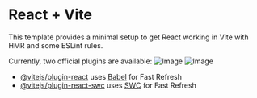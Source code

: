 # React + Vite

This template provides a minimal setup to get React working in Vite with HMR and some ESLint rules.

Currently, two official plugins are available:
![Image](https://github.com/user-attachments/assets/3201c4eb-3877-406d-832e-1bcc4dab6c63)
![Image](https://github.com/user-attachments/assets/e909b58a-56c7-43f7-a560-4eac78e40744)

- [@vitejs/plugin-react](https://github.com/vitejs/vite-plugin-react/blob/main/packages/plugin-react/README.md) uses [Babel](https://babeljs.io/) for Fast Refresh
- [@vitejs/plugin-react-swc](https://github.com/vitejs/vite-plugin-react-swc) uses [SWC](https://swc.rs/) for Fast Refresh
